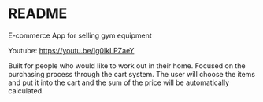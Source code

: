 # README

E-commerce App for selling gym equipment

Youtube: https://youtu.be/Ig0IkLPZaeY

Built for people who would like to work out in their home. Focused on the purchasing
process through the cart system. The user will choose the items and put it into the cart and the sum of the price will be automatically calculated.
